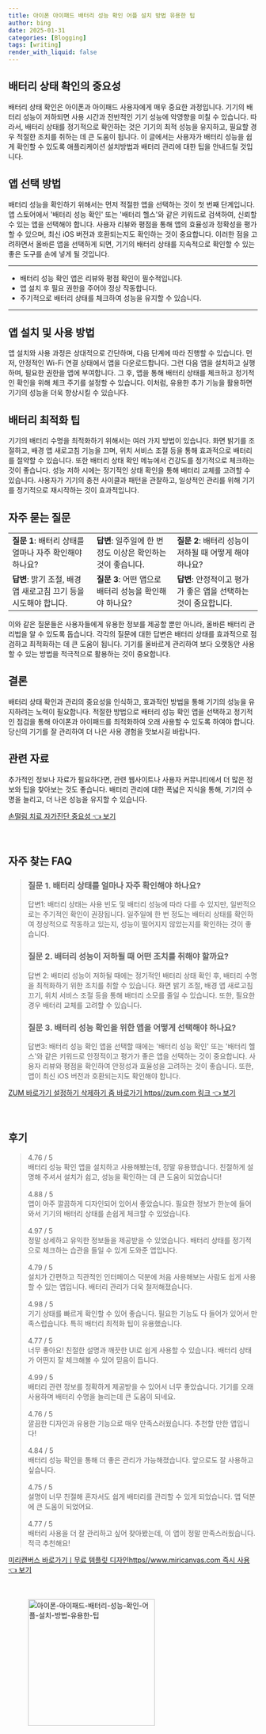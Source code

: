 ```yaml
---
title: 아이폰 아이패드 배터리 성능 확인 어플 설치 방법 유용한 팁
author: bing
date: 2025-01-31
categories: [Blogging]
tags: [writing]
render_with_liquid: false
---
```



<h2 id='배터리 상태 확인의 중요성'>배터리 상태 확인의 중요성</h2>

<p>배터리 상태 확인은 아이폰과 아이패드 사용자에게 매우 중요한 과정입니다. 기기의 배터리 성능이 저하되면 사용 시간과 전반적인 기기 성능에 악영향을 미칠 수 있습니다. 따라서, 배터리 상태를 정기적으로 확인하는 것은 기기의 최적 성능을 유지하고, 필요할 경우 적절한 조치를 취하는 데 큰 도움이 됩니다. 이 글에서는 사용자가 배터리 성능을 쉽게 확인할 수 있도록 애플리케이션 설치방법과 배터리 관리에 대한 팁을 안내드릴 것입니다.</p>

<h2 id='앱 선택 방법'>앱 선택 방법</h2>

<p>배터리 성능을 확인하기 위해서는 먼저 적절한 앱을 선택하는 것이 첫 번째 단계입니다. 앱 스토어에서 '배터리 성능 확인' 또는 '배터리 헬스'와 같은 키워드로 검색하여, 신뢰할 수 있는 앱을 선택해야 합니다. 사용자 리뷰와 평점을 통해 앱의 효율성과 정확성을 평가할 수 있으며, 최신 iOS 버전과 호환되는지도 확인하는 것이 중요합니다. 이러한 점을 고려하면서 올바른 앱을 선택하게 되면, 기기의 배터리 상태를 지속적으로 확인할 수 있는 좋은 도구를 손에 넣게 될 것입니다.</p>

<hr />

<ul>
    <li>배터리 성능 확인 앱은 리뷰와 평점 확인이 필수적입니다.</li>
    <li>앱 설치 후 필요 권한을 주어야 정상 작동합니다.</li>
    <li>주기적으로 배터리 상태를 체크하여 성능을 유지할 수 있습니다.</li>
</ul>

<hr />

<h2 id='앱 설치 및 사용 방법'>앱 설치 및 사용 방법</h2>

<p>앱 설치와 사용 과정은 상대적으로 간단하며, 다음 단계에 따라 진행할 수 있습니다. 먼저, 안정적인 Wi-Fi 연결 상태에서 앱을 다운로드합니다. 그런 다음 앱을 설치하고 실행하며, 필요한 권한을 앱에 부여합니다. 그 후, 앱을 통해 배터리 상태를 체크하고 정기적인 확인을 위해 체크 주기를 설정할 수 있습니다. 이처럼, 유용한 추가 기능을 활용하면 기기의 성능을 더욱 향상시킬 수 있습니다.</p>

<h2 id='배터리 최적화 팁'>배터리 최적화 팁</h2>

<p>기기의 배터리 수명을 최적화하기 위해서는 여러 가지 방법이 있습니다. 화면 밝기를 조절하고, 배경 앱 새로고침 기능을 끄며, 위치 서비스 조절 등을 통해 효과적으로 배터리를 절약할 수 있습니다. 또한 배터리 상태 확인 메뉴에서 건강도를 정기적으로 체크하는 것이 좋습니다. 성능 저하 시에는 정기적인 상태 확인을 통해 배터리 교체를 고려할 수 있습니다. 사용자가 기기의 충전 사이클과 패턴을 관찰하고, 일상적인 관리를 위해 기기를 정기적으로 재시작하는 것이 효과적입니다.</p>

<h2 id='자주 묻는 질문'>자주 묻는 질문</h2>

<table>
    <tr>
        <td><b>질문 1</b>: 배터리 상태를 얼마나 자주 확인해야 하나요?</td>
        <td><b>답변</b>: 일주일에 한 번 정도 이상은 확인하는 것이 좋습니다.</td>
        <td><b>질문 2</b>: 배터리 성능이 저하될 때 어떻게 해야 하나요?</td>
    </tr>
    <tr>
        <td><b>답변</b>: 밝기 조절, 배경 앱 새로고침 끄기 등을 시도해야 합니다.</td>
        <td><b>질문 3</b>: 어떤 앱으로 배터리 성능을 확인해야 하나요?</td>
        <td><b>답변</b>: 안정적이고 평가가 좋은 앱을 선택하는 것이 중요합니다.</td>
    </tr>
</table>

<p>이와 같은 질문들은 사용자들에게 유용한 정보를 제공할 뿐만 아니라, 올바른 배터리 관리법을 알 수 있도록 돕습니다. 각각의 질문에 대한 답변은 배터리 상태를 효과적으로 점검하고 최적화하는 데 큰 도움이 됩니다. 기기를 올바르게 관리하여 보다 오랫동안 사용할 수 있는 방법을 적극적으로 활용하는 것이 중요합니다.</p>

<h2 id='결론'>결론</h2>

<p>배터리 상태 확인과 관리의 중요성을 인식하고, 효과적인 방법을 통해 기기의 성능을 유지하려는 노력이 필요합니다. 적절한 방법으로 배터리 성능 확인 앱을 선택하고 정기적인 점검을 통해 아이폰과 아이패드를 최적화하여 오래 사용할 수 있도록 하여야 합니다. 당신의 기기를 잘 관리하여 더 나은 사용 경험을 맛보시길 바랍니다.</p>

<h2 id='관련 자료'>관련 자료</h2>

<p>추가적인 정보나 자료가 필요하다면, 관련 웹사이트나 사용자 커뮤니티에서 더 많은 정보와 팁을 찾아보는 것도 좋습니다. 배터리 관리에 대한 폭넓은 지식을 통해, 기기의 수명을 늘리고, 더 나은 성능을 유지할 수 있습니다.</p>


<p><a class="click-button" title="손떨림 치료 자가진단 중요성" href="https://aptwhite.github.io/posts/%EC%86%90%EB%96%A8%EB%A6%BC-%EC%B9%98%EB%A3%8C-%EC%9E%90%EA%B0%80%EC%A7%84%EB%8B%A8-%EC%A4%91%EC%9A%94%EC%84%B1/" rel="dofollow">손떨림 치료 자가진단 중요성 👈 보기</a></p><br>
<h2 id='자주_찾는_FAQ'>자주 찾는 FAQ</h2>
<div itemscope="" itemtype="https://schema.org/FAQPage"> 
<blockquote> 
<div itemscope="" itemprop="mainEntity" itemtype="https://schema.org/Question"> 
<h3 itemprop="name">질문 1. 배터리 상태를 얼마나 자주 확인해야 하나요?</h3> 
<div itemscope="" itemprop="acceptedAnswer" itemtype="https://schema.org/Answer"> 
<span itemprop="text"> 
<p>답변1: 배터리 상태는 사용 빈도 및 배터리 성능에 따라 다를 수 있지만, 일반적으로는 주기적인 확인이 권장됩니다. 일주일에 한 번 정도는 배터리 상태를 확인하여 정상적으로 작동하고 있는지, 성능이 떨어지지 않았는지를 확인하는 것이 좋습니다.</p> 
</span> 
</div> 
</div> 

<div itemscope="" itemprop="mainEntity" itemtype="https://schema.org/Question"> 
<h3 itemprop="name">질문 2. 배터리 성능이 저하될 때 어떤 조치를 취해야 할까요?</h3> 
<div itemscope="" itemprop="acceptedAnswer" itemtype="https://schema.org/Answer"> 
<span itemprop="text"> 
<p>답변 2: 배터리 성능이 저하될 때에는 정기적인 배터리 상태 확인 후, 배터리 수명을 최적화하기 위한 조치를 취할 수 있습니다. 화면 밝기 조절, 배경 앱 새로고침 끄기, 위치 서비스 조절 등을 통해 배터리 소모를 줄일 수 있습니다. 또한, 필요한 경우 배터리 교체를 고려할 수 있습니다.</p> 
</span> 
</div> 
</div> 

<div itemscope="" itemprop="mainEntity" itemtype="https://schema.org/Question"> 
<h3 itemprop="name">질문 3. 배터리 성능 확인을 위한 앱을 어떻게 선택해야 하나요?</h3> 
<div itemscope="" itemprop="acceptedAnswer" itemtype="https://schema.org/Answer"> 
<span itemprop="text"> 
<p>답변3: 배터리 성능 확인 앱을 선택할 때에는 '배터리 성능 확인' 또는 '배터리 헬스'와 같은 키워드로 안정적이고 평가가 좋은 앱을 선택하는 것이 중요합니다. 사용자 리뷰와 평점을 확인하여 안정성과 효율성을 고려하는 것이 좋습니다. 또한, 앱이 최신 iOS 버전과 호환되는지도 확인해야 합니다.</p> 
</span> 
</div> 
</div> 

</blockquote> 
</div>
<p><a class="click-button" title="ZUM 바로가기 설정하기 삭제하기 줌 바로가기 https//zum.com 링크" href="https://aptwhite.github.io/posts/ZUM-%EB%B0%94%EB%A1%9C%EA%B0%80%EA%B8%B0-%EC%84%A4%EC%A0%95%ED%95%98%EA%B8%B0-%EC%82%AD%EC%A0%9C%ED%95%98%EA%B8%B0-%EC%A4%8C-%EB%B0%94%EB%A1%9C%EA%B0%80%EA%B8%B0-httpszum.com-%EB%A7%81%ED%81%AC/" rel="dofollow">ZUM 바로가기 설정하기 삭제하기 줌 바로가기 https//zum.com 링크 👈 보기</a></p><br>
<h2 id='후기'>후기</h2>
<div itemscope itemtype="https://schema.org/Product">
  <blockquote>
  <div itemprop="review" itemscope itemtype="https://schema.org/Review">
      <div itemprop="reviewRating" itemscope itemtype="https://schema.org/Rating"> <span itemprop="ratingValue">4.76</span> / <span itemprop="bestRating">5</span> </div>
      <span itemprop="reviewBody">배터리 성능 확인 앱을 설치하고 사용해봤는데, 정말 유용했습니다. 친절하게 설명해 주셔서 설치가 쉽고, 성능을 확인하는 데 큰 도움이 되었습니다!</span>
  </div>
  <br>
  <div itemprop="review" itemscope itemtype="https://schema.org/Review">
      <div itemprop="reviewRating" itemscope itemtype="https://schema.org/Rating"> <span itemprop="ratingValue">4.88</span> / <span itemprop="bestRating">5</span> </div>
      <span itemprop="reviewBody">앱이 아주 깔끔하게 디자인되어 있어서 좋았습니다. 필요한 정보가 한눈에 들어와서 기기의 배터리 상태를 손쉽게 체크할 수 있었습니다.</span>
  </div>
  <br>
  <div itemprop="review" itemscope itemtype="https://schema.org/Review">
      <div itemprop="reviewRating" itemscope itemtype="https://schema.org/Rating"> <span itemprop="ratingValue">4.97</span> / <span itemprop="bestRating">5</span> </div>
      <span itemprop="reviewBody">정말 상세하고 유익한 정보들을 제공받을 수 있었습니다. 배터리 상태를 정기적으로 체크하는 습관을 들일 수 있게 도와준 앱입니다.</span>
  </div>
  <br>
  <div itemprop="review" itemscope itemtype="https://schema.org/Review">
      <div itemprop="reviewRating" itemscope itemtype="https://schema.org/Rating"> <span itemprop="ratingValue">4.79</span> / <span itemprop="bestRating">5</span> </div>
      <span itemprop="reviewBody">설치가 간편하고 직관적인 인터페이스 덕분에 처음 사용해보는 사람도 쉽게 사용할 수 있는 앱입니다. 배터리 관리가 더욱 철저해졌습니다.</span>
  </div>
  <br>
  <div itemprop="review" itemscope itemtype="https://schema.org/Review">
      <div itemprop="reviewRating" itemscope itemtype="https://schema.org/Rating"> <span itemprop="ratingValue">4.98</span> / <span itemprop="bestRating">5</span> </div>
      <span itemprop="reviewBody">기기 상태를 빠르게 확인할 수 있어 좋습니다. 필요한 기능도 다 들어가 있어서 만족스럽습니다. 특히 배터리 최적화 팁이 유용했습니다.</span>
  </div>
  <br>
  <div itemprop="review" itemscope itemtype="https://schema.org/Review">
      <div itemprop="reviewRating" itemscope itemtype="https://schema.org/Rating"> <span itemprop="ratingValue">4.77</span> / <span itemprop="bestRating">5</span> </div>
      <span itemprop="reviewBody">너무 좋아요!‌ 친절한 설명과 깨끗한 UI로 쉽게 사용할 수 있습니다. 배터리 상태가 어떤지 잘 체크해볼 수 있어 믿음이 듭니다.</span>
  </div>
  <br>
  <div itemprop="review" itemscope itemtype="https://schema.org/Review">
      <div itemprop="reviewRating" itemscope itemtype="https://schema.org/Rating"> <span itemprop="ratingValue">4.99</span> / <span itemprop="bestRating">5</span> </div>
      <span itemprop="reviewBody">배터리 관련 정보를 정확하게 제공받을 수 있어서 너무 좋았습니다. 기기를 오래 사용하며 배터리 수명을 늘리는데 큰 도움이 되네요.</span>
  </div>
  <br>
  <div itemprop="review" itemscope itemtype="https://schema.org/Review">
      <div itemprop="reviewRating" itemscope itemtype="https://schema.org/Rating"> <span itemprop="ratingValue">4.76</span> / <span itemprop="bestRating">5</span> </div>
      <span itemprop="reviewBody">깔끔한 디자인과 유용한 기능으로 매우 만족스러웠습니다. 추천할 만한 앱입니다!</span>
  </div>
  <br>
  <div itemprop="review" itemscope itemtype="https://schema.org/Review">
      <div itemprop="reviewRating" itemscope itemtype="https://schema.org/Rating"> <span itemprop="ratingValue">4.84</span> / <span itemprop="bestRating">5</span> </div>
      <span itemprop="reviewBody">배터리 성능 확인을 통해 더 좋은 관리가 가능해졌습니다. 앞으로도 잘 사용하고 싶습니다.</span>
  </div>
  <br>
  <div itemprop="review" itemscope itemtype="https://schema.org/Review">
      <div itemprop="reviewRating" itemscope itemtype="https://schema.org/Rating"> <span itemprop="ratingValue">4.75</span> / <span itemprop="bestRating">5</span> </div>
      <span itemprop="reviewBody">설명이 너무 친절해 혼자서도 쉽게 배터리를 관리할 수 있게 되었습니다. 앱 덕분에 큰 도움이 되었어요.</span>
  </div>
  <br>
  <div itemprop="review" itemscope itemtype="https://schema.org/Review">
      <div itemprop="reviewRating" itemscope itemtype="https://schema.org/Rating"> <span itemprop="ratingValue">4.77</span> / <span itemprop="bestRating">5</span> </div>
      <span itemprop="reviewBody">배터리 사용을 더 잘 관리하고 싶어 찾아봤는데, 이 앱이 정말 만족스러웠습니다. 적극 추천해요!</span>
  </div>
  </blockquote>
</div>
<p><a class="click-button" title="미리캔버스 바로가기ㅣ무료 템플릿 디자인https//www.miricanvas.com 즉시 사용" href="https://aptwhite.github.io/posts/%EB%AF%B8%EB%A6%AC%EC%BA%94%EB%B2%84%EC%8A%A4-%EB%B0%94%EB%A1%9C%EA%B0%80%EA%B8%B0%E3%85%A3%EB%AC%B4%EB%A3%8C-%ED%85%9C%ED%94%8C%EB%A6%BF-%EB%94%94%EC%9E%90%EC%9D%B8httpswww.miricanvas.com-%EC%A6%89%EC%8B%9C-%EC%82%AC%EC%9A%A9/" rel="dofollow">미리캔버스 바로가기ㅣ무료 템플릿 디자인https//www.miricanvas.com 즉시 사용 👈 보기</a></p><br>
<figure class="image"><img src="https://aptwhite.github.io/assets/img/thumbnail/아이폰-아이패드-배터리-성능-확인-어플-설치-방법-유용한-팁.webp" alt="아이폰-아이패드-배터리-성능-확인-어플-설치-방법-유용한-팁" width="256" height="256"></figure>